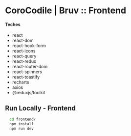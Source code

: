# CoroCodile | Bruv :: Frontend

#### Teches
- react
- react-dom
- react-hook-form
- react-icons
- react-query
- react-redux
- react-router-dom
- react-spinners
- react-toastify
- recharts
- axios
- @reduxjs/toolkit

## Run Locally - Frontend

```bash
  cd frontend/
  npm install
  npm run dev
```
